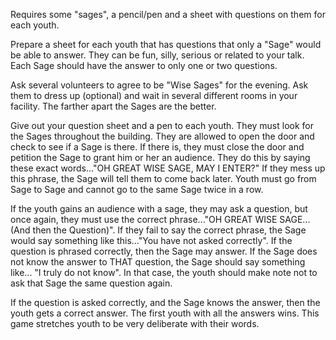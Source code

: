 Requires some "sages", a pencil/pen and a sheet with questions on them for each youth.

Prepare a sheet for each youth that has questions that only a "Sage" would be able to answer. They can be fun, silly, serious or related to your talk. Each Sage should have the answer to only one or two questions.

Ask several volunteers to agree to be "Wise Sages" for the evening. Ask them to dress up (optional) and wait in several different rooms in your facility. The farther apart the Sages are the better. 

Give out your question sheet and a pen to each youth. They must look for the Sages throughout the building. They are allowed to open the door and check to see if a Sage is there. If there is, they must close
the door and petition the Sage to grant him or her an audience. They do this by saying these exact words..."OH GREAT WISE SAGE, MAY I ENTER?" If they mess up this phrase, the Sage will tell them to
come back later. Youth must go from Sage to Sage and cannot go to the same Sage twice in a row.

If the youth gains an audience with a sage, they may ask a question, but once again, they must use the correct phrase..."OH GREAT WISE SAGE...(And then the Question)". If they fail to say the correct phrase,
the Sage would say something like this..."You have not asked correctly". If the question is phrased correctly, then the Sage may answer. If the Sage does not know the answer to THAT question, the Sage should say something like... "I truly do not know". In that case, the youth should make note not to ask that Sage the
same question again.

If the question is asked correctly, and the Sage knows the answer, then the youth gets a correct answer. The first youth with all the answers wins. This game stretches youth to be very deliberate with their words.